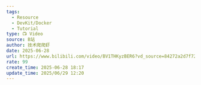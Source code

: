 ```yaml
---
tags:
  - Resource
  - DevKit/Docker
  - Tutorial
type: 📺 Video
source: B站
author: 技术爬爬虾
date: 2025-06-28
url: https://www.bilibili.com/video/BV1THKyzBER6?vd_source=84272a2d7f72158b38778819be5bc6ad
rate: 99
create_time: 2025-06-28 18:17
update_time: 2025/06/29 12:20
---
```

